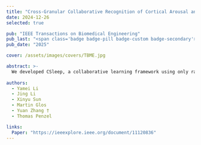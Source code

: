 ```yaml
---
title: "Cross-Granular Collaborative Recognition of Cortical Arousal and Sleep Stages from Photoplethysmography"
date: 2024-12-26
selected: true

pub: "IEEE Transactions on Biomedical Engineering"
pub_last: "<span class='badge badge-pill badge-custom badge-secondary'>Journal</span>"
pub_date: "2025"

cover: /assets/images/covers/TBME.jpg

abstract: >-
  We developed CSleep, a collaborative learning framework using only raw PPG signals to jointly recognize cortical arousal and sleep stages, achieving clinically relevant accuracy while offering a cost-effective solution for accessible home sleep monitoring.
  
authors:
  - Yamei Li
  - Jing Li
  - Xinyu Sun
  - Martin Glos
  - Yuan Zhang †
  - Thomas Penzel

links:
  Paper: "https://ieeexplore.ieee.org/document/11120836"
---
```


